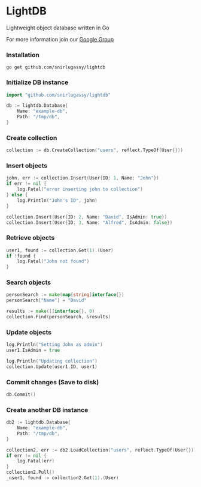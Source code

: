 # LightDB
Lightweight object database written in Go

For more information join our [Google Group](https://groups.google.com/g/lightdb)

### Installation
`go get github.com/snirlugassy/lightdb`

### Initialize DB instance
```go
import "github.com/snirlugassy/lightdb"

db := lightdb.Database{
    Name: "example-db",
    Path: "/tmp/db",
}
```

### Create collection
```go
collection := db.CreateCollection("users", reflect.TypeOf(User{}))
```

### Insert objects
```go
john, err := collection.Insert(User{ID: 1, Name: "John"})
if err != nil {
    log.Fatal("error inserting john to collection")
} else {
    log.Println("John's ID", john)
}

collection.Insert(User{ID: 2, Name: "David", IsAdmin: true})
collection.Insert(User{ID: 3, Name: "Alfred", IsAdmin: false})
```

### Retrieve objects
```go
user1, found := collection.Get(1).(User)
if !found {
    log.Fatal("John not found")
}
```

### Search objects
```go
personSearch := make(map[string]interface{})
personSearch["Name"] = "David"

results := make([]interface{}, 0)
collection.Find(personSearch, &results)
```

### Update objects
```go
log.Println("Setting John as admin")
user1.IsAdmin = true

log.Println("Updating collection")
collection.Update(user1.ID, user1)
```

### Commit changes (Save to disk)
```go
db.Commit()
```

### Create another DB instance
```go
db2 := lightdb.Database{
    Name: "example-db",
    Path: "/tmp/db",
}

collection2, err := db2.LoadCollection("users", reflect.TypeOf(User{}))
if err != nil {
    log.Fatal(err)
}
collection2.Pull()
_user1, found := collection2.Get(1).(User)
```
